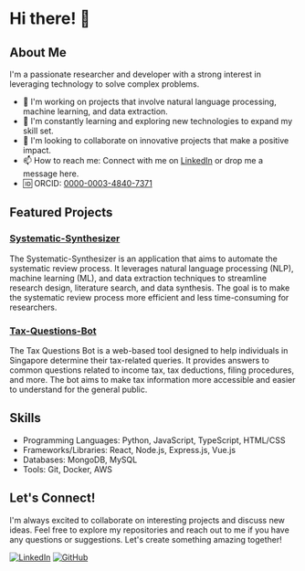# Hi there! 👋

## About Me

I'm a passionate researcher and developer with a strong interest in leveraging technology to solve complex problems. 

- 🔭 I'm working on projects that involve natural language processing, machine learning, and data extraction.
- 🌱 I'm constantly learning and exploring new technologies to expand my skill set.
- 👯 I'm looking to collaborate on innovative projects that make a positive impact.
- 📫 How to reach me: Connect with me on [LinkedIn](https://www.linkedin.com/in/your-profile) or drop me a message here.
- 🆔 ORCID: [0000-0003-4840-7371](https://orcid.org/0000-0003-4840-7371)

## Featured Projects

### [Systematic-Synthesizer](https://github.com/sp12102001/Systematic-Synthesizer)

The Systematic-Synthesizer is an application that aims to automate the systematic review process. It leverages natural language processing (NLP), machine learning (ML), and data extraction techniques to streamline research design, literature search, and data synthesis. The goal is to make the systematic review process more efficient and less time-consuming for researchers.

### [Tax-Questions-Bot](https://github.com/sp12102001/Tax-Questions-Bot)

The Tax Questions Bot is a web-based tool designed to help individuals in Singapore determine their tax-related queries. It provides answers to common questions related to income tax, tax deductions, filing procedures, and more. The bot aims to make tax information more accessible and easier to understand for the general public.

## Skills

- Programming Languages: Python, JavaScript, TypeScript, HTML/CSS
- Frameworks/Libraries: React, Node.js, Express.js, Vue.js
- Databases: MongoDB, MySQL
- Tools: Git, Docker, AWS

## Let's Connect!

I'm always excited to collaborate on interesting projects and discuss new ideas. Feel free to explore my repositories and reach out to me if you have any questions or suggestions. Let's create something amazing together!

[![LinkedIn](https://img.shields.io/badge/LinkedIn-Connect-blue?style=flat-square&logo=linkedin)](https://www.linkedin.com/in/sanjana-sp)
[![GitHub](https://img.shields.io/badge/GitHub-Follow-black?style=flat-square&logo=github)](https://github.com/sp12102001)
